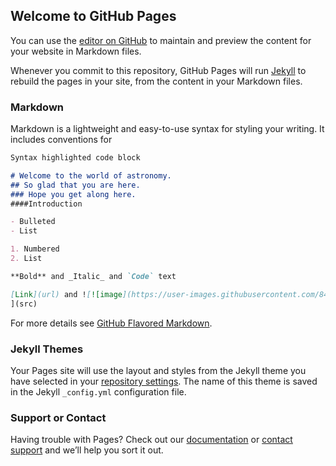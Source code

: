 ## Welcome to GitHub Pages

You can use the [editor on GitHub](https://github.com/VITAL9959/code-astronomy.github.io/edit/main/README.md) to maintain and preview the content for your website in Markdown files.

Whenever you commit to this repository, GitHub Pages will run [Jekyll](https://jekyllrb.com/) to rebuild the pages in your site, from the content in your Markdown files.

### Markdown

Markdown is a lightweight and easy-to-use syntax for styling your writing. It includes conventions for

```markdown
Syntax highlighted code block

# Welcome to the world of astronomy.
## So glad that you are here.
### Hope you get along here.
####Introduction

- Bulleted
- List

1. Numbered
2. List

**Bold** and _Italic_ and `Code` text

[Link](url) and ![![image](https://user-images.githubusercontent.com/84788177/120065860-25afc800-c091-11eb-8fed-c3bbc8deac1a.png)
](src)
```

For more details see [GitHub Flavored Markdown](https://guides.github.com/features/mastering-markdown/).

### Jekyll Themes

Your Pages site will use the layout and styles from the Jekyll theme you have selected in your [repository settings](https://github.com/VITAL9959/code-astronomy.github.io/settings/pages). The name of this theme is saved in the Jekyll `_config.yml` configuration file.

### Support or Contact

Having trouble with Pages? Check out our [documentation](https://docs.github.com/categories/github-pages-basics/) or [contact support](https://support.github.com/contact) and we’ll help you sort it out.
